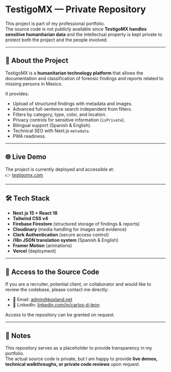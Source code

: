 # TestigoMX — Private Repository

This project is part of my professional portfolio.  
The source code is not publicly available since **TestigoMX handles sensitive humanitarian data** and the intellectual property is kept private to protect both the project and the people involved.

---

## 🔎 About the Project

TestigoMX is a **humanitarian technology platform** that allows the documentation and classification of forensic findings and reports related to missing persons in Mexico.  

It provides:  
- Upload of structured findings with metadata and images.  
- Advanced full-sentence search independent from filters.  
- Filters by category, type, color, and location.  
- Privacy controls for sensitive information (`isPrivate`).  
- Bilingual support (Spanish & English).  
- Technical SEO with Next.js `metadata`.  
- PWA readiness.  

---

## 🌐 Live Demo

The project is currently deployed and accessible at:  
👉 [testigomx.com](https://testigomx.com)

---

## 🛠 Tech Stack

- **Next.js 15 + React 18**  
- **Tailwind CSS v4**  
- **Firebase Firestore** (structured storage of findings & reports)  
- **Cloudinary** (media handling for images and evidence)  
- **Clerk Authentication** (secure access control)  
- **i18n JSON translation system** (Spanish & English)  
- **Framer Motion** (animations)  
- **Vercel** (deployment)

---

## 🤝 Access to the Source Code

If you are a recruiter, potential client, or collaborator and would like to review the codebase, please contact me directly:

- 📧 Email: admin@koxland.net  
- 💼 LinkedIn: [linkedin.com/in/carlos-d-leon](https://www.linkedin.com/in/carlos-d-leon/)  

Access to the repository can be granted on request.

---

## 📌 Notes

This repository serves as a placeholder to provide transparency in my portfolio.  
The actual source code is private, but I am happy to provide **live demos, technical walkthroughs, or private code reviews** upon request.  
